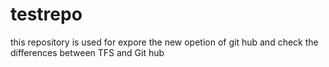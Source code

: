 # testrepo

this repository is used for expore the new opetion of git hub and check the differences between TFS and Git hub
